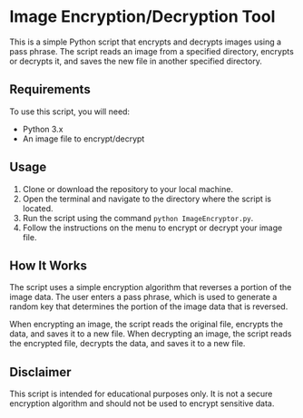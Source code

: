 # Image Encryption/Decryption Tool

This is a simple Python script that encrypts and decrypts images using a pass phrase. The script reads an image from a specified directory, encrypts or decrypts it, and saves the new file in another specified directory.

## Requirements

To use this script, you will need:

- Python 3.x
- An image file to encrypt/decrypt

## Usage

1. Clone or download the repository to your local machine.
2. Open the terminal and navigate to the directory where the script is located.
3. Run the script using the command `python ImageEncryptor.py`.
4. Follow the instructions on the menu to encrypt or decrypt your image file.

## How It Works

The script uses a simple encryption algorithm that reverses a portion of the image data. The user enters a pass phrase, which is used to generate a random key that determines the portion of the image data that is reversed.

When encrypting an image, the script reads the original file, encrypts the data, and saves it to a new file. When decrypting an image, the script reads the encrypted file, decrypts the data, and saves it to a new file.

## Disclaimer

This script is intended for educational purposes only. It is not a secure encryption algorithm and should not be used to encrypt sensitive data.
